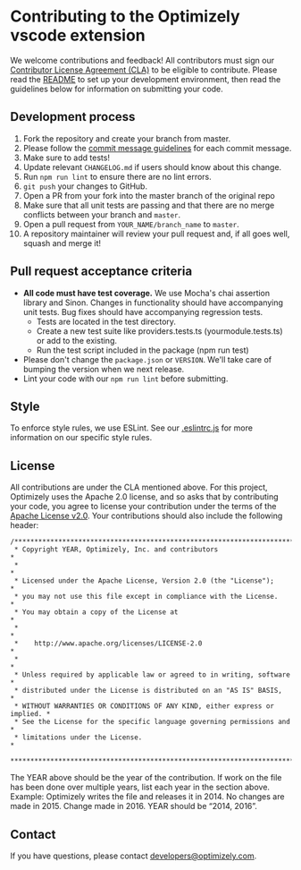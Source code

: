 # Contributing to the Optimizely vscode extension

We welcome contributions and feedback! All contributors must sign our [Contributor License Agreement (CLA)](https://docs.google.com/a/optimizely.com/forms/d/e/1FAIpQLSf9cbouWptIpMgukAKZZOIAhafvjFCV8hS00XJLWQnWDFtwtA/viewform) to be eligible to contribute. Please read the [README](README.md) to set up your development environment, then read the guidelines below for information on submitting your code.

## Development process

1. Fork the repository and create your branch from master.
2. Please follow the [commit message guidelines](https://github.com/angular/angular/blob/master/CONTRIBUTING.md#-commit-message-guidelines) for each commit message.
3. Make sure to add tests!
4. Update relevant `CHANGELOG.md` if users should know about this change.
5. Run `npm run lint` to ensure there are no lint errors.
6. `git push` your changes to GitHub.
7. Open a PR from your fork into the master branch of the original repo
8. Make sure that all unit tests are passing and that there are no merge conflicts between your branch and `master`.
9. Open a pull request from `YOUR_NAME/branch_name` to `master`.
10. A repository maintainer will review your pull request and, if all goes well, squash and merge it!

## Pull request acceptance criteria

- **All code must have test coverage.** We use Mocha's chai assertion library and Sinon. Changes in functionality should have accompanying unit tests. Bug fixes should have accompanying regression tests.
  - Tests are located in the test directory.
  - Create a new test suite like providers.tests.ts (yourmodule.tests.ts) or add to the existing.
  - Run the test script included in the package (npm run test)
- Please don't change the `package.json` or `VERSION`. We'll take care of bumping the version when we next release.
- Lint your code with our `npm run lint` before submitting.

## Style

To enforce style rules, we use ESLint. See our [.eslintrc.js](.eslintrc.js) for more information on our specific style rules.

## License

All contributions are under the CLA mentioned above. For this project, Optimizely uses the Apache 2.0 license, and so asks that by contributing your code, you agree to license your contribution under the terms of the [Apache License v2.0](http://www.apache.org/licenses/LICENSE-2.0). Your contributions should also include the following header:

```
/****************************************************************************
 * Copyright YEAR, Optimizely, Inc. and contributors                        *
 *                                                                          *
 * Licensed under the Apache License, Version 2.0 (the "License");          *
 * you may not use this file except in compliance with the License.         *
 * You may obtain a copy of the License at                                  *
 *                                                                          *
 *    http://www.apache.org/licenses/LICENSE-2.0                            *
 *                                                                          *
 * Unless required by applicable law or agreed to in writing, software      *
 * distributed under the License is distributed on an "AS IS" BASIS,        *
 * WITHOUT WARRANTIES OR CONDITIONS OF ANY KIND, either express or implied. *
 * See the License for the specific language governing permissions and      *
 * limitations under the License.                                           *
 ***************************************************************************/
```

The YEAR above should be the year of the contribution. If work on the file has been done over multiple years, list each year in the section above. Example: Optimizely writes the file and releases it in 2014. No changes are made in 2015. Change made in 2016. YEAR should be “2014, 2016”.

## Contact

If you have questions, please contact developers@optimizely.com.
